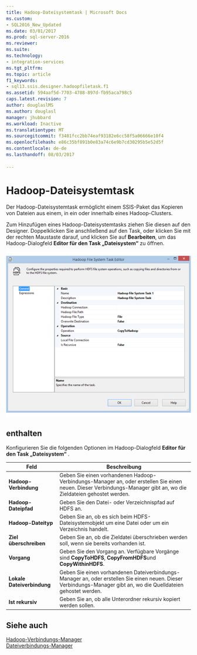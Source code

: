 ```yaml
---
title: Hadoop-Dateisystemtask | Microsoft Docs
ms.custom:
- SQL2016_New_Updated
ms.date: 03/01/2017
ms.prod: sql-server-2016
ms.reviewer: 
ms.suite: 
ms.technology:
- integration-services
ms.tgt_pltfrm: 
ms.topic: article
f1_keywords:
- sql13.ssis.designer.hadoopfiletask.f1
ms.assetid: 594aaf5d-7703-4788-897d-fb95aca798c5
caps.latest.revision: 7
author: douglaslMS
ms.author: douglasl
manager: jhubbard
ms.workload: Inactive
ms.translationtype: MT
ms.sourcegitcommit: f3481fcc2bb74eaf93182e6cc58f5a06666e10f4
ms.openlocfilehash: e86c35bf891b0e83a74c6e9b7cd30295b5e52d5f
ms.contentlocale: de-de
ms.lasthandoff: 08/03/2017

---
```

# <a name="hadoop-file-system-task"></a>Hadoop-Dateisystemtask
  Der Hadoop-Dateisystemtask ermöglicht einem SSIS-Paket das Kopieren von Dateien aus einem, in ein oder innerhalb eines Hadoop-Clusters.  
  
 Zum Hinzufügen eines Hadoop-Dateisystemtasks ziehen Sie diesen auf den Designer. Doppelklicken Sie anschließend auf den Task, oder klicken Sie mit der rechten Maustaste darauf, und klicken Sie auf **Bearbeiten**, um das Hadoop-Dialogfeld **Editor für den Task „Dateisystem“** zu öffnen.  
  
 ![Editor für den Task „Dateisystem“](../../integration-services/control-flow/media/hadoop-filesystem-task.png "Editor für den Task „Dateisystem“")  
  
## <a name="options"></a>enthalten  
 Konfigurieren Sie die folgenden Optionen im Hadoop-Dialogfeld **Editor für den Task „Dateisystem“** .  
  
|Feld|Beschreibung|  
|-----------|-----------------|  
|**Hadoop-Verbindung**|Geben Sie einen vorhandenen Hadoop-Verbindungs-Manager an, oder erstellen Sie einen neuen. Dieser Verbindungs-Manager gibt an, wo die Zieldateien gehostet werden.|  
|**Hadoop-Dateipfad**|Geben Sie den Datei- oder Verzeichnispfad auf HDFS an.|  
|**Hadoop-Dateityp**|Geben Sie an, ob es sich beim HDFS-Dateisystemobjekt um eine Datei oder um ein Verzeichnis handelt.|  
|**Ziel überschreiben**|Geben Sie an, ob die Zieldatei überschrieben werden soll, wenn sie bereits vorhanden ist.|  
|**Vorgang**|Geben Sie den Vorgang an. Verfügbare Vorgänge sind **CopyToHDFS**, **CopyFromHDFS**und **CopyWithinHDFS**.|  
|**Lokale Dateiverbindung**|Geben Sie einen vorhandenen Dateiverbindungs-Manager an, oder erstellen Sie einen neuen. Dieser Verbindungs-Manager gibt an, wo die Quelldateien gehostet werden.|  
|**Ist rekursiv**|Geben Sie an, ob alle Unterordner rekursiv kopiert werden sollen.|  
  
## <a name="see-also"></a>Siehe auch  
 [Hadoop-Verbindungs-Manager](../../integration-services/connection-manager/hadoop-connection-manager.md)   
 [Dateiverbindungs-Manager](../../integration-services/connection-manager/file-connection-manager.md)  
  
  

